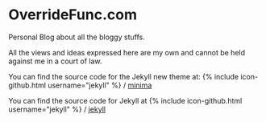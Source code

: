 # OverrideFunc.com
Personal Blog about all the bloggy stuffs.

All the views and ideas expressed here are my own and cannot be held against me in a court of law.

You can find the source code for the Jekyll new theme at:
{% include icon-github.html username="jekyll" %} /
[minima](https://github.com/jekyll/minima)

You can find the source code for Jekyll at
{% include icon-github.html username="jekyll" %} /
[jekyll](https://github.com/jekyll/jekyll)
